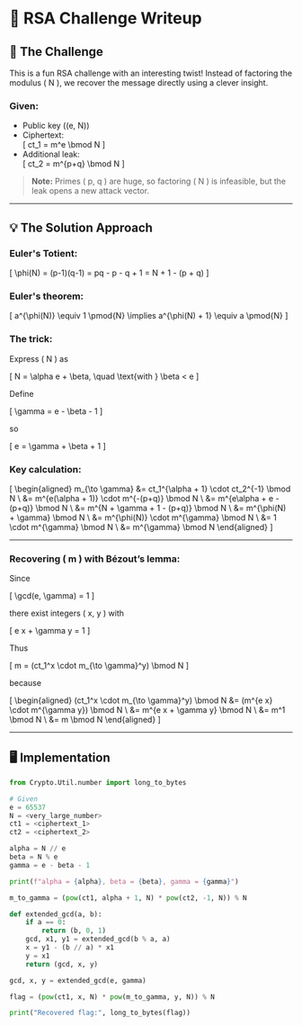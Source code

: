 # 🔐 RSA Challenge Writeup

## 🎯 The Challenge

This is a fun RSA challenge with an interesting twist! Instead of factoring the modulus \( N \), we recover the message directly using a clever insight.

### Given:

- Public key \((e, N)\)
- Ciphertext:  
  \[
  ct_1 = m^e \bmod N
  \]
- Additional leak:  
  \[
  ct_2 = m^{p+q} \bmod N
  \]

> **Note:** Primes \( p, q \) are huge, so factoring \( N \) is infeasible, but the leak opens a new attack vector.

---

## 💡 The Solution Approach

### Euler's Totient:

\[
\phi(N) = (p-1)(q-1) = pq - p - q + 1 = N + 1 - (p + q)
\]

### Euler's theorem:

\[
a^{\phi(N)} \equiv 1 \pmod{N} \implies a^{\phi(N) + 1} \equiv a \pmod{N}
\]

### The trick:

Express \( N \) as

\[
N = \alpha e + \beta, \quad \text{with } \beta < e
\]

Define

\[
\gamma = e - \beta - 1
\]

so

\[
e = \gamma + \beta + 1
\]

### Key calculation:

\[
\begin{aligned}
m_{\to \gamma} &= ct_1^{\alpha + 1} \cdot ct_2^{-1} \bmod N \\
&= m^{e(\alpha + 1)} \cdot m^{-(p+q)} \bmod N \\
&= m^{e\alpha + e - (p+q)} \bmod N \\
&= m^{N + \gamma + 1 - (p+q)} \bmod N \\
&= m^{\phi(N) + \gamma} \bmod N \\
&= m^{\phi(N)} \cdot m^{\gamma} \bmod N \\
&= 1 \cdot m^{\gamma} \bmod N \\
&= m^{\gamma} \bmod N
\end{aligned}
\]

---

### Recovering \( m \) with Bézout’s lemma:

Since

\[
\gcd(e, \gamma) = 1
\]

there exist integers \( x, y \) with

\[
e x + \gamma y = 1
\]

Thus

\[
m = (ct_1^x \cdot m_{\to \gamma}^y) \bmod N
\]

because

\[
\begin{aligned}
(ct_1^x \cdot m_{\to \gamma}^y) \bmod N &= (m^{e x} \cdot m^{\gamma y}) \bmod N \\
&= m^{e x + \gamma y} \bmod N \\
&= m^1 \bmod N \\
&= m \bmod N
\end{aligned}
\]

---

## 🖥️ Implementation

```python
from Crypto.Util.number import long_to_bytes

# Given
e = 65537
N = <very_large_number>
ct1 = <ciphertext_1>
ct2 = <ciphertext_2>

alpha = N // e
beta = N % e
gamma = e - beta - 1

print(f"alpha = {alpha}, beta = {beta}, gamma = {gamma}")

m_to_gamma = (pow(ct1, alpha + 1, N) * pow(ct2, -1, N)) % N

def extended_gcd(a, b):
    if a == 0:
        return (b, 0, 1)
    gcd, x1, y1 = extended_gcd(b % a, a)
    x = y1 - (b // a) * x1
    y = x1
    return (gcd, x, y)

gcd, x, y = extended_gcd(e, gamma)

flag = (pow(ct1, x, N) * pow(m_to_gamma, y, N)) % N

print("Recovered flag:", long_to_bytes(flag))
